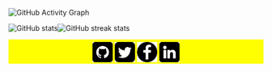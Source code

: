 
![GitHub Activity Graph](https://activity-graph.herokuapp.com/graph?username=zobayer11)  

![GitHub stats](https://github-readme-stats.vercel.app/api?username=zobayer11&show_icons=true&count_private=true)![GitHub streak stats](https://github-readme-streak-stats.herokuapp.com/?user=zobayer11)  


<p align="center" style="background-color:yellow; padding-top:5px;">
 <a href="https://github.com/zobayer11"><img src="imgs/github.png" alt="GitHub" width='40px' targer="blank"></a>
 <a href="https://twitter.com/zobayer_hasan1"><img src="imgs/twitter.png" alt="Twitter" width='40px' targer="blank"></a>
 <a href="https://www.facebook.com/mdzobayer.hasan.nayem.1"><img src="imgs/facebook.png" alt="Facebook" width='40px' targer="blank"></a>
 <a href="https://www.linkedin.com/in/zobayer-hasan-nayem-99bb281b8/"><img src="imgs/linkedin.png" alt="LinkedIn" width='40px' targer="blank"></a>
</p>

